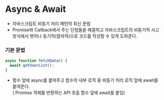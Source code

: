 # Async & Await
- 자바스크립트 비동기 처리 패턴의 최신 문법
- Promise와 Callback에서 주는 단점들을 해결하고 자바스크립트의 비동기적 사고 방식에서 벗어나 동기적(절차적)으로 코드를 작성할 수 있게 도와준다.

### 기본 문법
```js
async function fetchData() {
  await getUserList();
}
```
- 함수 앞에 async를 붙여주고 함수의 내부 로직 중 비동기 처리 로직 앞에 await를 붙여준다. 
<br> ( Promise 객체를 반환하는 API 호출 함수 앞에 await를 붙임)
